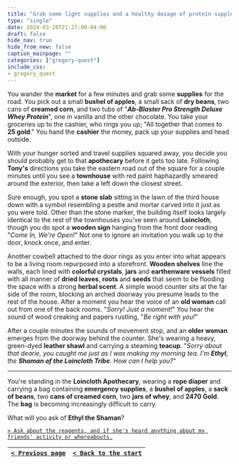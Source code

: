 ```yaml
---
title: "Grab some light supplies and a healthy dosage of protein supplements, then head over to the apothecary."
type: "single"
date: 2024-03-28T21:27:00-04:00
draft: false
hide_nav: true
hide_from_new: false
caption_mainpage: ""
categories: ["gregory-quest"]
include_css:
- gregory_quest
---
```


You wander the **market** for a few minutes and grab some **supplies** for the road. You pick out a small **bushel of apples**, a small sack of **dry beans**, two cans of **creamed corn**, and two tubs of "***Ab-Blaster Pro Strength Deluxe Whey Protein***", one in vanilla and the other chocolate. You take your groceries up to the cashier, who rings you up; "All together that comes to **25 gold**." You hand the **cashier** the money, pack up your supplies and head outside.

With your hunger sorted and travel supplies squared away, you decide you should probably get to that **apothecary** before it gets too late. Following **Tony's** directions you take the eastern road out of the square for a couple minutes until you see a **townhouse** with red paint haphazardly smeared around the exterior, then take a left down the closest street. 

Sure enough, you spot a **stone slab** sitting in the lawn of the third house down with a symbol resembling a pestle and mortar carved into it just as you were told. Other than the stone marker, the building itself looks largely identical to the rest of the townhouses you've seen around **Loincloth**, though you do spot a **wooden sign** hanging from the front door reading "*Come In, We're Open!*" Not one to ignore an invitation you walk up to the door, knock once, and enter.

Another cowbell attached to the door rings as you enter into what appears to be a living room repurposed into a storefront. **Wooden shelves** line the walls, each lined with **colorful crystals**, **jars** and **earthenware vessels** filled with all manner of **dried leaves**, **roots** and **seeds** that seem to be flooding the space with a strong **herbal scent**. A simple wood counter sits at the far side of the room, blocking an arched doorway you presume leads to the rest of the house. After a moment you hear the voice of an **old woman** call out from one of the back rooms. "*Sorry! Just a moment!*" You hear the sound of wood creaking and papers rustling, "*Be right with you!*"

After a couple minutes the sounds of movement stop, and an **older woman** emerges from the doorway behind the counter. She's wearing a heavy, green-dyed **leather shawl** and carrying a steaming **teacup**. "*Sorry about that dearie, you caught me just as I was making my morning tea. I'm **Ethyl**, the **Shaman of the Loincloth Tribe**. How can I help you?*"

----

You're standing in the **Loincloth Apothecary**, wearing a **rope diaper** and carrying a bag containing **emergency supplies**, a **bushel of apples**, a **sack of beans**, two **cans of creamed corn**, two **jars of whey**, and **2470 Gold**. The **bag** is becoming increasingly difficult to carry.

What will you ask of **Ethyl the Shaman**?

[``> Ask about the reagents, and if she's heard anything about my friends' activity or whereabouts.``](../84)

|[``< Previous page``](../82)|[``< Back to the start``](../)|
|---|---|
